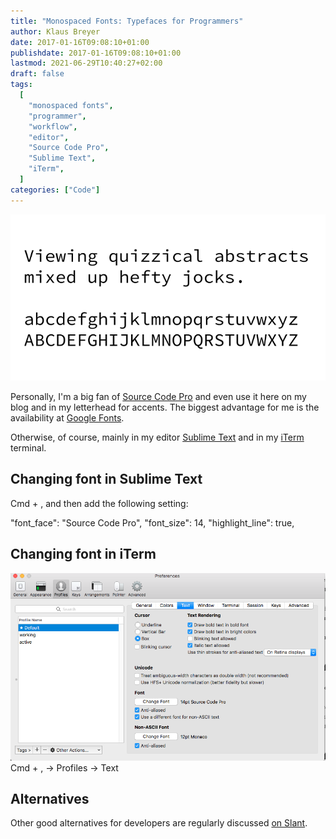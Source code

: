 ```yaml
---
title: "Monospaced Fonts: Typefaces for Programmers"
author: Klaus Breyer
date: 2017-01-16T09:08:10+01:00
publishdate: 2017-01-16T09:08:10+01:00
lastmod: 2021-06-29T10:40:27+02:00
draft: false
tags:
  [
    "monospaced fonts",
    "programmer",
    "workflow",
    "editor",
    "Source Code Pro",
    "Sublime Text",
    "iTerm",
  ]
categories: ["Code"]
---
```


![](2017-01-16-source-code-pro.png)

Personally, I'm a big fan of [Source Code Pro](https://github.com/adobe-fonts/source-code-pro) and even use it here on my blog and in my letterhead for accents. The biggest advantage for me is the availability at [Google Fonts](https://fonts.google.com/specimen/Source+Code+Pro).

Otherwise, of course, mainly in my editor [Sublime Text](https://www.sublimetext.com/) and in my [iTerm](https://www.iterm2.com/) terminal.

## Changing font in Sublime Text

Cmd + , and then add the following setting:

"font_face": "Source Code Pro",
"font_size": 14,
"highlight_line": true,

## Changing font in iTerm

![](Screen-Shot-2017-01-16-at-08.52.12.png)
Cmd + , -> Profiles -> Text

## Alternatives

Other good alternatives for developers are regularly discussed [on Slant](https://www.slant.co/topics/67/~best-programming-fonts).
